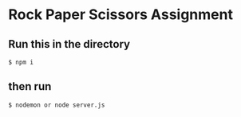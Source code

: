 # Rock Paper Scissors Assignment
## Run this in the directory
```shell
$ npm i
```
## then run
```shell
$ nodemon or node server.js
```